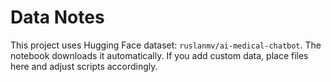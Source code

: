 
# Data Notes
This project uses Hugging Face dataset: `ruslanmv/ai-medical-chatbot`.
The notebook downloads it automatically.
If you add custom data, place files here and adjust scripts accordingly.

